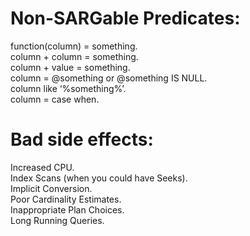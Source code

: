 # Non-SARGable Predicates:

function(column) = something.  
column + column = something.  
column + value = something.  
column = @something or @something IS NULL.  
column like ‘%something%’.  
column = case when.  

# Bad side effects:

Increased CPU.  
Index Scans (when you could have Seeks).  
Implicit Conversion.  
Poor Cardinality Estimates.  
Inappropriate Plan Choices.  
Long Running Queries.  